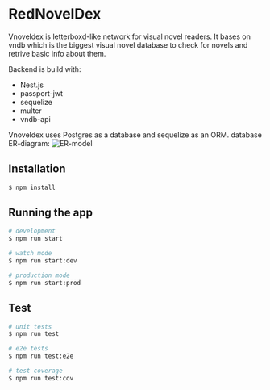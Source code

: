 # RedNovelDex

Vnoveldex is letterboxd-like network for visual novel readers.
It bases on vndb which is the biggest visual novel database to check for novels and retrive basic info about them.

Backend is build with:

- Nest.js
- passport-jwt
- sequelize
- multer
- vndb-api

Vnoveldex uses Postgres as a database and sequelize as an ORM.
database ER-diagram:
![ER-model](https://github.com/SilvioJPEG/vnoveldex-backend/blob/main/rednoveldex_db.png?raw=true)

## Installation

```bash
$ npm install
```

## Running the app

```bash
# development
$ npm run start

# watch mode
$ npm run start:dev

# production mode
$ npm run start:prod
```

## Test

```bash
# unit tests
$ npm run test

# e2e tests
$ npm run test:e2e

# test coverage
$ npm run test:cov
```
